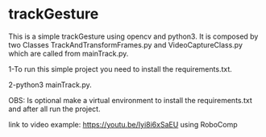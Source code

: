 # trackGesture
This is a simple trackGesture using opencv and python3.
It is composed by two Classes TrackAndTransformFrames.py	and VideoCaptureClass.py which are called from mainTrack.py.

1-To run this simple project you need to install the requirements.txt.

2-python3 mainTrack.py.


OBS: Is optional make a virtual environment to install the requirements.txt and after all run the project.

link to video example: https://youtu.be/Iyi8i6xSaEU using RoboComp
